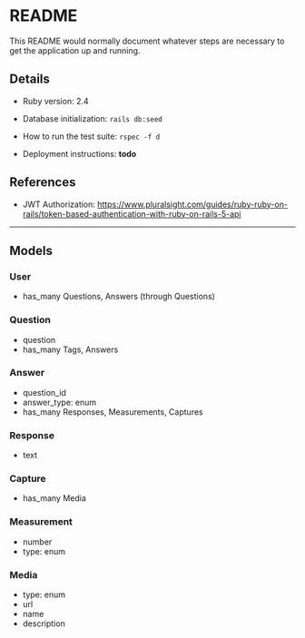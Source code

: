 # README

This README would normally document whatever steps are necessary to get the
application up and running.

## Details

* Ruby version: 2.4

* Database initialization: `rails db:seed`

* How to run the test suite: `rspec -f d`

* Deployment instructions: **todo**

## References

* JWT Authorization: https://www.pluralsight.com/guides/ruby-ruby-on-rails/token-based-authentication-with-ruby-on-rails-5-api

---

## Models

### User
* has_many Questions, Answers (through Questions)

### Question
* question
* has_many Tags, Answers

### Answer
* question_id
* answer_type: enum
* has_many Responses, Measurements, Captures

### Response
* text

### Capture
* has_many Media

### Measurement
* number
* type: enum

### Media
* type: enum
* url
* name
* description
